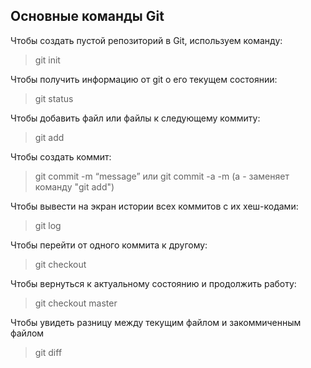 ## Основные команды Git
Чтобы создать пустой репозиторий в Git, используем команду:
> git init  

Чтобы получить информацию от git о его текущем состоянии:
>git status

Чтобы добавить файл или файлы к следующему коммиту:
>git add

Чтобы создать коммит:
>git commit -m “message” или git commit -a -m (a - заменяет команду "git add")

Чтобы вывести на экран истории всех коммитов с их хеш-кодами:
>git log

Чтобы перейти от одного коммита к другому:
>git checkout

Чтобы вернуться к актуальному состоянию и продолжить работу:
>git checkout master

Чтобы увидеть разницу между текущим файлом и закоммиченным файлом
>git diff